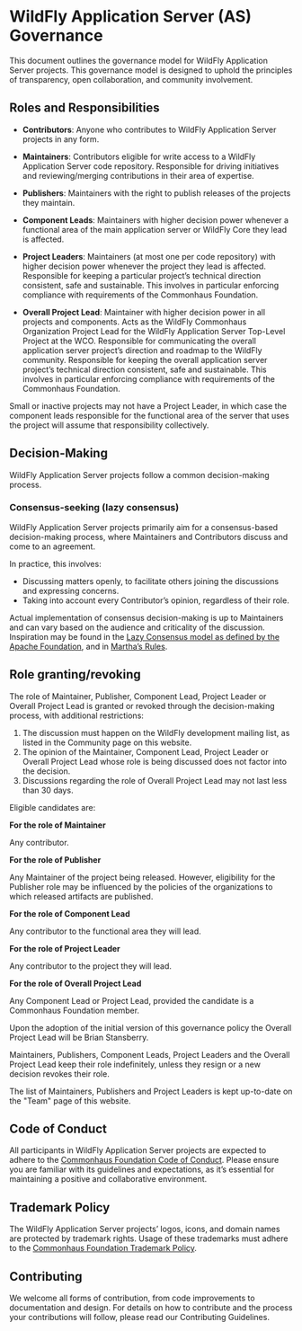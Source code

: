 # WildFly Application Server (AS) Governance

This document outlines the governance model for WildFly Application Server projects. This governance model is designed to uphold the principles of transparency, open collaboration, and community involvement.


## Roles and Responsibilities

- **Contributors**: Anyone who contributes to WildFly Application Server projects in any form.

- **Maintainers**: Contributors eligible for write access to a WildFly Application Server code repository. Responsible for driving initiatives and reviewing/merging contributions in their area of expertise.
- **Publishers**: Maintainers with the right to publish releases of the projects they maintain.
- **Component Leads**: Maintainers with higher decision power whenever a functional area of the main application server or WildFly Core they lead is affected.
- **Project Leaders**: Maintainers (at most one per code repository) with higher decision power whenever the project they lead is affected. Responsible for keeping a particular project’s technical direction consistent, safe and sustainable. This involves in particular enforcing compliance with requirements of the Commonhaus Foundation.
- **Overall Project Lead**: Maintainer with higher decision power in all projects and components.
  Acts as the WildFly Commonhaus Organization Project Lead for the WildFly Application Server Top-Level Project at the WCO. Responsible for communicating the overall application server project’s direction and roadmap to the WildFly community. Responsible for keeping the overall application server project’s technical direction consistent, safe and sustainable. This involves in particular enforcing compliance with requirements of the Commonhaus Foundation.
  
Small or inactive projects may not have a Project Leader, in which case the component leads responsible for the functional area of the server that uses the project will assume that responsibility collectively.

## Decision-Making

WildFly Application Server projects follow a common decision-making process.

### Consensus-seeking (lazy consensus)

WildFly Application Server projects primarily aim for a consensus-based decision-making process, where Maintainers and Contributors discuss and come to an agreement.

In practice, this involves:

- Discussing matters openly, to facilitate others joining the discussions and expressing concerns.
- Taking into account every Contributor’s opinion, regardless of their role.

Actual implementation of consensus decision-making is up to Maintainers and can vary based on the audience and criticality of the discussion. Inspiration may be found in the [Lazy Consensus model as defined by the Apache Foundation](https://community.apache.org/committers/decisionMaking.html), and in [Martha’s Rules](https://digitalcommons.unl.edu/cgi/viewcontent.cgi?article=1825&context=sociologyfacpub).

## Role granting/revoking

The role of Maintainer, Publisher, Component Lead, Project Leader or Overall Project Lead is granted or revoked through the decision-making process, with additional restrictions:

1. The discussion must happen on the WildFly development mailing list, as listed in the Community page on this website.
2. The opinion of the Maintainer, Component Lead, Project Leader or Overall Project Lead whose role is being discussed does not factor into the decision.
3. Discussions regarding the role of Overall Project Lead may not last less than 30 days.

Eligible candidates are:

**For the role of Maintainer**

Any contributor.

**For the role of Publisher**

Any Maintainer of the project being released. However, eligibility for the Publisher role may be influenced by the policies of the organizations to which released artifacts are published.

**For the role of Component Lead**

Any contributor to the functional area they will lead.

**For the role of Project Leader**

Any contributor to the project they will lead.

**For the role of Overall Project Lead**

Any Component Lead or Project Lead, provided the candidate is a Commonhaus Foundation member.

Upon the adoption of the initial version of this governance policy the Overall Project Lead will be Brian Stansberry.

Maintainers, Publishers, Component Leads, Project Leaders and the Overall Project Lead keep their role indefinitely, unless they resign or a new decision revokes their role.

The list of Maintainers, Publishers and Project Leaders is kept up-to-date on the "Team" page of this website.

## Code of Conduct

All participants in WildFly Application Server projects are expected to adhere to the [Commonhaus Foundation Code of Conduct](https://www.commonhaus.org/policies/code-of-conduct/). Please ensure you are familiar with its guidelines and expectations, as it’s essential for maintaining a positive and collaborative environment.

## Trademark Policy

The WildFly Application Server projects’ logos, icons, and domain names are protected by trademark rights. Usage of these trademarks must adhere to the [Commonhaus Foundation Trademark Policy](https://www.commonhaus.org/policies/trademark-policy/).

## Contributing

We welcome all forms of contribution, from code improvements to documentation and design. For details on how to contribute and the process your contributions will follow, please read our Contributing Guidelines.
